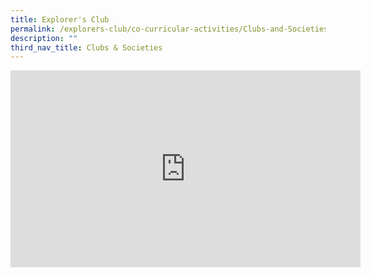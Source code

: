 ```yaml
---
title: Explorer's Club
permalink: /explorers-club/co-curricular-activities/Clubs-and-Societies/permalink
description: ""
third_nav_title: Clubs & Societies
---
```

<iframe width="560" height="315" src="https://www.youtube.com/embed/LAmIIr0RIXw" title="YouTube video player" frameborder="0" allow="accelerometer; autoplay; clipboard-write; encrypted-media; gyroscope; picture-in-picture" allowfullscreen></iframe>